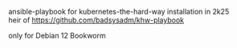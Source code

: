ansible-playbook for kubernetes-the-hard-way installation in 2k25  
heir of https://github.com/badsysadm/khw-playbook  

only for Debian 12 Bookworm  
